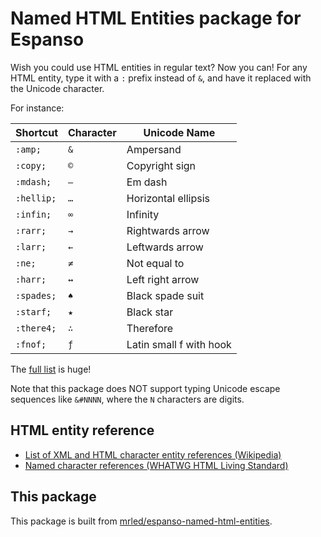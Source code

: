 # Named HTML Entities package for Espanso

Wish you could use HTML entities in regular text? Now you can! For any HTML entity, type it with a `:` prefix instead of `&`, and have it replaced with the Unicode character.

For instance:

| Shortcut      | Character | Unicode Name            |
|---------------|-----------|-------------------------|
| `:amp;`       | `&`       | Ampersand               |
| `:copy;`      | `©`       | Copyright sign          |
| `:mdash;`     | `—`       | Em dash                 |
| `:hellip;`    | `…`       | Horizontal ellipsis     |
| `:infin;`     | `∞`       | Infinity                |
| `:rarr;`      | `→`       | Rightwards arrow        |
| `:larr;`      | `←`       | Leftwards arrow         |
| `:ne;`        | `≠`       | Not equal to            |
| `:harr;`      | `↔`       | Left right arrow        |
| `:spades;`    | `♠`       | Black spade suit        |
| `:starf;`     | `★`       | Black star              |
| `:there4;`    | `∴`       | Therefore               |
| `:fnof;`      | `ƒ`       | Latin small f with hook |

The [full list](https://html.spec.whatwg.org/multipage/named-characters.html#named-character-references) is huge!

Note that this package does NOT support typing Unicode escape sequences like `&#NNNN`, where the `N` characters are digits.

## HTML entity reference

- [List of XML and HTML character entity references (Wikipedia)](https://en.wikipedia.org/wiki/List_of_XML_and_HTML_character_entity_references)
- [Named character references (WHATWG HTML Living Standard)](https://html.spec.whatwg.org/multipage/named-characters.html#named-character-references)

## This package

This package is built from [mrled/espanso-named-html-entities](https://github.com/mrled/espanso-named-html-entities).
